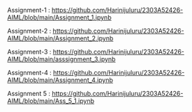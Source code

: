 Assignment-1 : https://github.com/Harinijuluru/2303A52426-AIML/blob/main/Assignment_1.ipynb

Assignment-2 : https://github.com/Harinijuluru/2303A52426-AIML/blob/main/Assignment_2.ipynb

Assignment-3 : https://github.com/Harinijuluru/2303A52426-AIML/blob/main/asssignment_3.ipynb

Assignment-4 : https://github.com/Harinijuluru/2303A52426-AIML/blob/main/Assignment_4.ipynb

Assignment 5 : https://github.com/Harinijuluru/2303A52426-AIML/blob/main/Ass_5_1.ipynb

